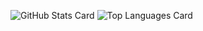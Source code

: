![GitHub Stats Card](https://github-readme-stats.vercel.app/api?username=Sakauchi444&theme=react)
![Top Languages Card](https://github-readme-stats.vercel.app/api/top-langs/?username=Sakauchi444&theme=react&langs_count=3)

<!--
**Sakauchi444/Sakauchi444** is a ✨ _special_ ✨ repository because its `README.md` (this file) appears on your GitHub profile.

Here are some ideas to get you started:

- 🔭 I’m currently working on ...
- 🌱 I’m currently learning ...
- 👯 I’m looking to collaborate on ...
- 🤔 I’m looking for help with ...
- 💬 Ask me about ...
- 📫 How to reach me: ...
- 😄 Pronouns: ...
- ⚡ Fun fact: ...
-->
